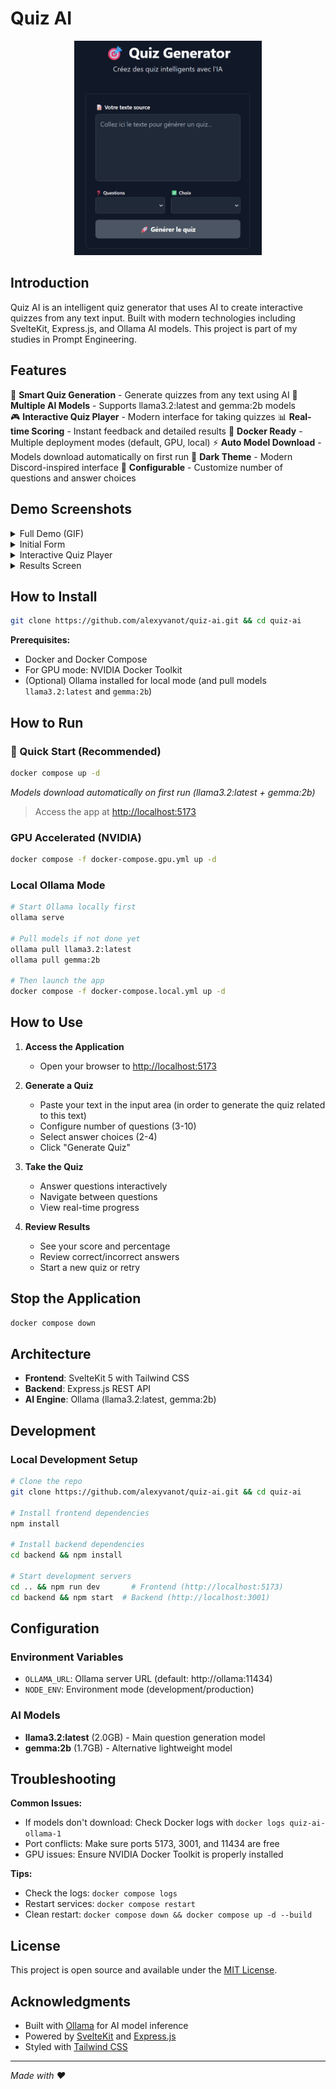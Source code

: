 # Quiz AI

<div align="center">
  <img src="./src/lib/assets/demo_init.png" alt="Quiz AI Demo" width="300">
</div>

## Introduction

Quiz AI is an intelligent quiz generator that uses AI to create interactive quizzes from any text input. Built with modern technologies including SvelteKit, Express.js, and Ollama AI models. This project is part of my studies in Prompt Engineering.

## Features

🎯 **Smart Quiz Generation** - Generate quizzes from any text using AI
🤖 **Multiple AI Models** - Supports llama3.2:latest and gemma:2b models  
🎮 **Interactive Quiz Player** - Modern interface for taking quizzes
📊 **Real-time Scoring** - Instant feedback and detailed results
🐳 **Docker Ready** - Multiple deployment modes (default, GPU, local)
⚡ **Auto Model Download** - Models download automatically on first run
🌙 **Dark Theme** - Modern Discord-inspired interface
🔧 **Configurable** - Customize number of questions and answer choices

## Demo Screenshots

<details>
    <summary>Full Demo (GIF)</summary>

    <img src="./src/lib/assets/demo_quiz.gif" alt="Quiz AI Demo" width="600">
</details>

<details>
    <summary>Initial Form</summary>

    <img src="./src/lib/assets/demo_init.png" alt="Quiz AI Initial Form" width="600">

    *Input text and configure quiz settings*
</details>

<details>
    <summary>Interactive Quiz Player</summary>

    <img src="./src/lib/assets/demo_player.png" alt="Quiz Player" width="600">

    *Interactive quiz player with progress tracking*
</details>

<details>
    <summary>Results Screen</summary>

    <img src="./src/lib/assets/demo_result.png" alt="Results Screen" width="600">

    *Detailed results with score breakdown and answer review*
</details>

## How to Install

```bash
git clone https://github.com/alexyvanot/quiz-ai.git && cd quiz-ai
```

**Prerequisites:**

- Docker and Docker Compose
- For GPU mode: NVIDIA Docker Toolkit
- (Optional) Ollama installed for local mode (and pull models `llama3.2:latest` and `gemma:2b`)

## How to Run

### 🚀 Quick Start (Recommended)

```bash
docker compose up -d
```
*Models download automatically on first run (llama3.2:latest + gemma:2b)*
> Access the app at [http://localhost:5173](http://localhost:5173)

### GPU Accelerated (NVIDIA)

```bash
docker compose -f docker-compose.gpu.yml up -d
```

### Local Ollama Mode

```bash
# Start Ollama locally first
ollama serve

# Pull models if not done yet
ollama pull llama3.2:latest
ollama pull gemma:2b

# Then launch the app
docker compose -f docker-compose.local.yml up -d
```

## How to Use

1. **Access the Application**
   - Open your browser to [http://localhost:5173](http://localhost:5173)

2. **Generate a Quiz**
   - Paste your text in the input area (in order to generate the quiz related to this text)
   - Configure number of questions (3-10)
   - Select answer choices (2-4)
   - Click "Generate Quiz"

3. **Take the Quiz**
   - Answer questions interactively
   - Navigate between questions
   - View real-time progress

4. **Review Results**
   - See your score and percentage
   - Review correct/incorrect answers
   - Start a new quiz or retry

## Stop the Application

```bash
docker compose down
```

## Architecture

- **Frontend**: SvelteKit 5 with Tailwind CSS
- **Backend**: Express.js REST API
- **AI Engine**: Ollama (llama3.2:latest, gemma:2b)

## Development

### Local Development Setup

```bash
# Clone the repo
git clone https://github.com/alexyvanot/quiz-ai.git && cd quiz-ai

# Install frontend dependencies
npm install

# Install backend dependencies
cd backend && npm install

# Start development servers
cd .. && npm run dev       # Frontend (http://localhost:5173)
cd backend && npm start  # Backend (http://localhost:3001)
```

## Configuration

### Environment Variables

- `OLLAMA_URL`: Ollama server URL (default: http://ollama:11434)
- `NODE_ENV`: Environment mode (development/production)

### AI Models

- **llama3.2:latest** (2.0GB) - Main question generation model
- **gemma:2b** (1.7GB) - Alternative lightweight model

## Troubleshooting

**Common Issues:**

- If models don't download: Check Docker logs with `docker logs quiz-ai-ollama-1`
- Port conflicts: Make sure ports 5173, 3001, and 11434 are free
- GPU issues: Ensure NVIDIA Docker Toolkit is properly installed

**Tips:**

- Check the logs: `docker compose logs`
- Restart services: `docker compose restart`
- Clean restart: `docker compose down && docker compose up -d --build`

## License

This project is open source and available under the [MIT License](LICENSE).

## Acknowledgments

- Built with [Ollama](https://ollama.com/) for AI model inference
- Powered by [SvelteKit](https://kit.svelte.dev/) and [Express.js](https://expressjs.com/)
- Styled with [Tailwind CSS](https://tailwindcss.com/)

---

*Made with ❤️*

